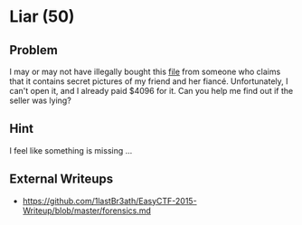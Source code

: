 # Liar (50)

## Problem

I may or may not have illegally bought this [file](files/secret) from someone who claims that it contains secret pictures of my friend and her fiancé. Unfortunately, I can't open it, and I already paid $4096 for it. Can you help me find out if the seller was lying?

## Hint

I feel like something is missing ...

## External Writeups

* https://github.com/1lastBr3ath/EasyCTF-2015-Writeup/blob/master/forensics.md
